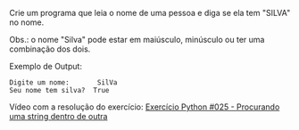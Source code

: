 Crie um programa que leia o nome de uma pessoa e diga se ela tem "SILVA" no nome.

Obs.: o nome "Silva" pode estar em maiúsculo, minúsculo ou ter uma combinação dos dois.

Exemplo de Output:
~~~
Digite um nome:       SilVa
Seu nome tem silva?  True
~~~

<p>Vídeo com a resolução do exercício: <a href="https://www.youtube.com/watch?v=WHWGz2Dy1ZU&list=PLvE-ZAFRgX8hnECDn1v9HNTI71veL3oW0&index=36" target="_blank">Exercício Python #025 - Procurando uma string dentro de outra</a></p>